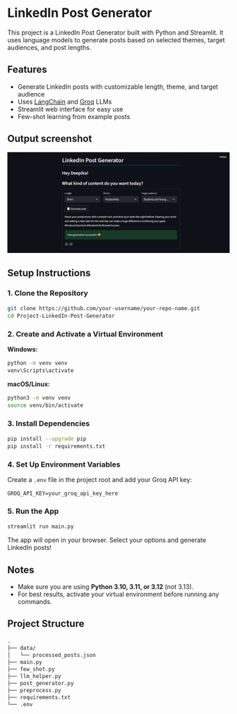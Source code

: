 # LinkedIn Post Generator

This project is a LinkedIn Post Generator built with Python and Streamlit. It uses language models to generate posts based on selected themes, target audiences, and post lengths.

## Features

- Generate LinkedIn posts with customizable length, theme, and target audience
- Uses [LangChain](https://github.com/langchain-ai/langchain) and [Groq](https://groq.com/) LLMs
- Streamlit web interface for easy use
- Few-shot learning from example posts

## Output screenshot

<img src="Images/Output.png"/>

## Setup Instructions

### 1. Clone the Repository

```sh
git clone https://github.com/your-username/your-repo-name.git
cd Project-LinkedIn-Post-Generator
```

### 2. Create and Activate a Virtual Environment

**Windows:**
```sh
python -m venv venv
venv\Scripts\activate
```

**macOS/Linux:**
```sh
python3 -m venv venv
source venv/bin/activate
```

### 3. Install Dependencies

```sh
pip install --upgrade pip
pip install -r requirements.txt
```

### 4. Set Up Environment Variables

Create a `.env` file in the project root and add your Groq API key:

```
GROQ_API_KEY=your_groq_api_key_here
```

### 5. Run the App

```sh
streamlit run main.py
```

The app will open in your browser. Select your options and generate LinkedIn posts!

## Notes

- Make sure you are using **Python 3.10, 3.11, or 3.12** (not 3.13).
- For best results, activate your virtual environment before running any commands.

## Project Structure

```
.
├── data/
│   └── processed_posts.json
├── main.py
├── few_shot.py
├── llm_helper.py
├── post_generator.py
├── preprocess.py
├── requirements.txt
└── .env
```